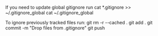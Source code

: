 If you need to update global gitignore run
cat *.gitignore >> ~/.gitignore_global
cat ~/.gitignore_global

To ignore previously tracked files run:
git rm -r --cached .
git add .
git commit -m "Drop files from .gitignore"
git push
